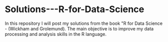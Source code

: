# Solutions---R-for-Data-Science

In this repository I will post my solutions from the book "R for Data Science - (Wickham and Grolemund). The main objective is to improve my data processing and analysis skills in the R language.
